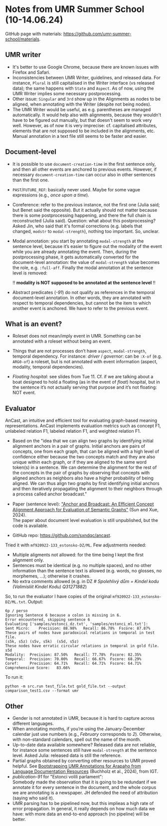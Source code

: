 # Notes from UMR Summer School (10-14.06.24)

GitHub page with materials: https://github.com/umr-summer-school/materials.

## UMR writer
-	It's better to use Google Chrome, because there are known issues with Firefox and Safari.
-	Inconsistencies between UMR Writer, guidelines, and released data. For instance, `Plural` is still capitalised in the Writer interface (vs released data); the same happens with `State` and `Aspect`. As of now, using the UMR Writer implies some necessary postprocessing.
-	Other issue: `Singular` and `3rd` show up in the Alignments as nodes to be aligned, when annotating with the Writer (despite not being nodes).
-	The UMR Writer would be useful, as e.g. parentheses are managed automatically. It would help also with alignments, because they wouldn't have to be figured out manually, but that doesn't seem to work very well. However, as of now it is very imprecise: cf. capitalised attributes, elements that are not supposed to be included in the alignments, etc. \
 Manual annotation in a text file still seems to be faster and easier.

## Document-level
-	It is possible to use `document-creation-time` in the first sentence only, and then all other events are anchored to previous events. However, if necessary `document-creation-time` can occur also in other sentences than the first one.
-	`PAST`/`FUTURE_REF`: basically never used. Maybe for some vague expressions (e.g., _once upon a time_).
-	Coreference: refer to the previous instance, not the first one (Julia said; but Benet said the opposite). But it actually should not matter because there is some postprocessing happening, and there the full chain is reconstructed (Julia said).
Question: what about this postprocessing? Asked Jin, who said that it's formal corrections (e.g. labels that changed, `modstr` to `modal-strength`), nothing too important. So, unclear.
-	Modal annotation: you start by annotating `modal-strength` at the sentence level, because it’s easier to figure out the modality of the event while you are already annotating the event. Then, during the postprocessing phase, it gets automatically converted for the document-level annotation: the value of `modal-strength` value becomes the role, e.g. `:full-aff`. Finally the modal annotation at the sentence level is removed: 

    !! **modality is NOT supposed to be annotated at the sentence level** !!

-	Abstract predicates (_-91_) do not qualify as references in the temporal document-level annotation. In other words, they are annotated with respect to temporal dependencies, but cannot be the item to which another event is anchored. We have to refer to the previous event.


## What is an event?
-	Roleset does not mean/imply event in UMR. Something can be annotated with a roleset without being an event.
-	Things that are not processes don’t have `aspect`, `modal-strength`, temporal dependency. For instance:
    _driver_ / _governor_: can be `:X-of` (e.g. `ARG0-of`) a roleset, but is not annotated with event information (aspect, modality, temporal dependencies).

-	_Floating hospital_: see slides from Tue 11. Cf. if we are talking about a boat designed to hold a floating (as in the event of _float_) hospital, but in the sentence it’s not actually serving that purpose and it’s not floating: NOT event. 

## Evaluator
AnCast, an intuitive and efficient tool for evaluating graph-based meaning representations. AnCast implements evaluation metrics such as
concept F1, unlabeled relation F1, labeled relation F1, and weighted relation F1. 
- Based on the "idea that we can align two graphs by identifying initial alignment anchors in a pair of graphs. Initial anchors are pairs of concepts, one from each graph, that can be aligned with a high level of confidence either because the two concepts match and they are also unique within each graph, or if they are aligned to the same word token(s) in a sentence. We can determine the alignment for the rest of the concepts in the pair of graphs by observing that concepts with aligned anchors as neighbors also have a higher probability of being aligned. We can thus align two graphs by first identifying initial anchors and then iteratively propagating the alignment to their neighbors through a process called
anchor broadcast."


- Paper (sentence level): ["Anchor and Broadcast: An Eﬀicient Concept Alignment Approach for Evaluation of Semantic Graphs"](https://aclanthology.org/2024.lrec-main.94.pdf) (Sun and Xue, 2024). \
The paper about document level evaluation is still unpublished, but the code is available.
- GitHub repo: https://github.com/sxndqc/ancast.
 
Tried it with `mf920922-133_estonsko-DZ/ML`. Few adjustments needed:
 - Multiple aligments not allowed: for the time being I kept the first alignment only.
 - Sentences must be identical (e.g. no multiple spaces), and no other information than the sentence text is allowed (e.g. words, no glosses, no morphemes, ...); otherwise it crashes.
 - No extra comments allowed (e.g. in DZ _# Spolehlivý dům = Kindel kodu (Valimisliit Kindel Kodu) Q31271882_)

 So, to run the evaluator I have copies of the original `mf920922-133_estonsko-DZ/ML.txt`. Output:

 ```
 6p / perso
 Ignoring Sentence 6 because a colon is missing in 6.
 Error encountered, skipping sentence 6
 Evaluating ['samples/estonci_dz.txt', 'samples/estonci_ml.txt']:
 Sent Micro:	Precision: 88.98%	Recall: 86.78%	Fscore: 87.87%
 These pairs of nodes have paradoxical relations in temporal in test file.
 (s5k, s5z)	(s5v, s5k)	(s5d, s5z)
 These nodes have erratic circular relations in temporal in gold file.
 s5d
 Modality:	Precision: 87.50%	Recall: 77.78%	Fscore: 82.35%
 Temporal:	Precision: 70.00%	Recall: 66.67%	Fscore: 68.29%
 Coref:		Precision: 64.71%	Recall: 64.71%	Fscore: 64.71%
 Comprehensive Score:	83.66%
 ```

To run it:

`python -m src.run test_file.txt gold_file.txt --output comparison_test1.csv --format umr`


## Other
-   Gender is not annotated in UMR, because it is hard to capture across different languages.
-	When annotating months, if you’re using the January-December calendar just use numbers (e.g., _February_ corresponds to _2_). Otherwise, with non-standard calendars, spell out the name of the month.
-	Up-to-date data available somewhere? Released data are not reliable, for instance some sentences still have `modal-strength` at the sentence level. Asked Julia: released data is still the reference.
-   Partial graphs obtained by converting other resources to UMR proved helpful. See [Bootstrapping UMR Annotations for Arapaho from Language Documentation Resources](https://aclanthology.org/2024.lrec-main.220/) (Buchholz et al., 2024), from IGT. 
- _publication-91_ for "Estonci volili parlament": \
Somebody made the observation that it is going to be redundant if we annotate it for every sentence in the document, and the whole corpus we are annotating is a newspaper. JH defended the need of attribution (saying who said it).
-   UMR parsing has to be pipelined now, but this implieas a high rate of error propagation. In general, it really depends on how much data we have: with more data an end-to-end approach (no pipeline) will be better.
